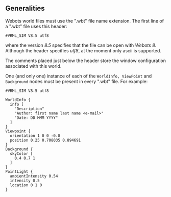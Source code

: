## Generalities

Webots world files must use the ".wbt" file name extension.
The first line of a ".wbt" file uses this header:

```
#VRML_SIM V8.5 utf8
```

where the version *8.5* specifies that the file can be open with *Webots 8*.
Although the header specifies *utf8*, at the moment only ascii is supported.

The comments placed just below the header store the window configuration associated with this world.

One (and only one) instance of each of the `WorldInfo, ViewPoint` and `Background` nodes must be present in every ".wbt" file.
For example:

```
#VRML_SIM V8.5 utf8

WorldInfo {
  info [
    "Description"
    "Author: first name last name <e-mail>"
    "Date: DD MMM YYYY"
  ]
}
Viewpoint {
  orientation 1 0 0 -0.8
  position 0.25 0.708035 0.894691
}
Background {
  skyColor [
    0.4 0.7 1
  ]
}
PointLight {
  ambientIntensity 0.54
  intensity 0.5
  location 0 1 0
}
```
